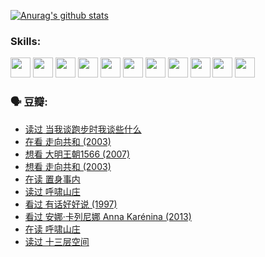 
[![Anurag's github stats](https://github-readme-stats.vercel.app/api?username=w940853815)](https://github.com/anuraghazra/github-readme-stats)

### Skills:

<code><img height="32" src="https://cdn.jsdelivr.net/npm/simple-icons@v5/icons/python.svg"></code>
<code><img height="32" src="https://cdn.jsdelivr.net/npm/simple-icons@v5/icons/javascript.svg"></code>
<code><img height="32" src="https://cdn.jsdelivr.net/npm/simple-icons@v5/icons/django.svg"></code>
<code><img height="32" src="https://cdn.jsdelivr.net/npm/simple-icons@v5/icons/flask.svg"></code>
<code><img height="32" src="https://cdn.jsdelivr.net/npm/simple-icons@v5/icons/vuetify.svg"></code>
<code><img height="32" src="https://cdn.jsdelivr.net/npm/simple-icons@v5/icons/git.svg"></code>
<code><img height="32" src="https://cdn.jsdelivr.net/npm/simple-icons@v5/icons/docker.svg"></code>
<code><img height="32" src="https://cdn.jsdelivr.net/npm/simple-icons@v5/icons/postgresql.svg"></code>
<code><img height="32" src="https://cdn.jsdelivr.net/npm/simple-icons@v5/icons/elasticsearch.svg"></code>
<code><img height="32" src="https://cdn.jsdelivr.net/npm/simple-icons@v5/icons/macos.svg"></code>
<code><img height="32" src="https://cdn.jsdelivr.net/npm/simple-icons@v5/icons/linux.svg"></code>

### 🗣 豆瓣:

<!-- DOUBAN-ACTIVITIES:START -->
- [读过 当我谈跑步时我谈些什么](https://www.douban.com/people/136069238/status/3715422296/?_i=41579495)
- [在看 走向共和‎ (2003)](https://www.douban.com/people/136069238/status/3711470443/?_i=41579495)
- [想看 大明王朝1566‎ (2007)](https://www.douban.com/people/136069238/status/3710980213/?_i=41579495)
- [想看 走向共和‎ (2003)](https://www.douban.com/people/136069238/status/3710980002/?_i=41579495)
- [在读 置身事内](https://www.douban.com/people/136069238/status/3710472151/?_i=41579495)
- [读过 呼啸山庄](https://www.douban.com/people/136069238/status/3710470617/?_i=41579495)
- [看过 有话好好说‎ (1997)](https://www.douban.com/people/136069238/status/3709833172/?_i=41579495)
- [看过 安娜·卡列尼娜 Anna Karénina‎ (2013)](https://www.douban.com/people/136069238/status/3708942010/?_i=41579495)
- [在读 呼啸山庄](https://www.douban.com/people/136069238/status/3701626992/?_i=41579495)
- [读过 十三层空间](https://www.douban.com/people/136069238/status/3700755247/?_i=41579495)
<!-- DOUBAN-ACTIVITIES:END -->
<!--
**w940853815/w940853815** is a ✨ _special_ ✨ repository because its `README.md` (this file) appears on your GitHub profile.

Here are some ideas to get you started:

- 🔭 I’m currently working on ...
- 🌱 I’m currently learning ...
- 👯 I’m looking to collaborate on ...
- 🤔 I’m looking for help with ...
- 💬 Ask me about ...
- 📫 How to reach me: ...
- 😄 Pronouns: ...
- ⚡ Fun fact: ...
-->
